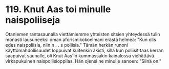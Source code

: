


    
# 119. Knut Aas toi minulle naispoliiseja

Otaniemen rantasaunalla viettämiemme yhteisten sitsien yhteydessä tulin monasti lausuneeksi oman aforismikokoelmani 
erästä helmeä: "Kun olis edes naispoliisia, niin n . . s poliisia." Tämän herkän runoni käyttömahdollisuudet loppuivat 
kuitenkin äkisti, sillä kun poliisit taas kerran saapuivat saunalle, oli Knut Aas'in kummassakin kainalossa viehättävä 
virkapukuinen naispoliisioppilas. Hän ojensi ne minulle sanoen: "Siinä on."
